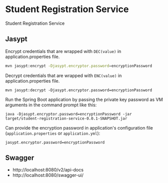 # Student Registration Service

Student Registration Service

## Jasypt

Encrypt credentials that are wrapped with `DEC(value)` in application.properties file.

```sh
mvn jasypt:encrypt -Djasypt.encryptor.password=encryptionPassword
```

Decrypt credentials that are wrapped with `ENC(value)` in application.properties file.

```shell
mvn jasypt:decrypt -Djasypt.encryptor.password=encryptionPassword
```

Run the Spring Boot application by passing the private key password as VM arguments in the command prompt like this:

```shell
java -Djasypt.encryptor.password=encryptionPassword -jar target/student-registration-service-0.0.1-SNAPSHOT.jar
```

Can provide the encryption password in application's configuration file (`application.properties` or `application.yml`):

```shell
jasypt.encryptor.password=encryptionPassword
```

## Swagger

- http://localhost:8080/v2/api-docs
- http://localhost:8080/swagger-ui/
